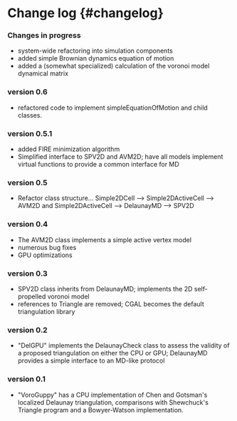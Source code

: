 # Change log {#changelog}

### Changes in progress

* system-wide refactoring into simulation components
* added simple Brownian dynamics equation of motion
* added a (somewhat specialized) calculation of the voronoi model dynamical matrix

### version 0.6

* refactored code to implement simpleEquationOfMotion and child classes.

### version 0.5.1

* added FIRE minimization algorithm
* Simplified interface to SPV2D and AVM2D; have all models implement virtual functions to provide a
common interface for MD

### version 0.5

* Refactor class structure... Simple2DCell --> Simple2DActiveCell --> AVM2D and Simple2DActiveCell
--> DelaunayMD --> SPV2D

### version 0.4

* The AVM2D class implements a simple active vertex model
* numerous bug fixes
* GPU optimizations

### version 0.3

* SPV2D class inherits from DelaunayMD; implements the 2D self-propelled voronoi model
* references to Triangle are removed; CGAL becomes the default triangulation library

### version 0.2

* "DelGPU" implements the DelaunayCheck class to assess the validity of a proposed triangulation on
either the CPU or GPU; DelaunayMD provides a simple interface to an MD-like protocol

### version 0.1

* "VoroGuppy" has a CPU implementation of Chen and Gotsman's  localized Delaunay triangulation,
comparisons with Shewchuck's Triangle program and a Bowyer-Watson implementation.
